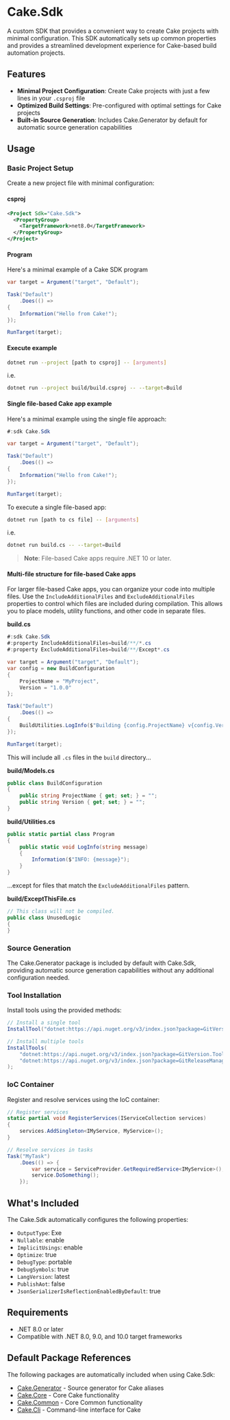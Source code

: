 # Cake.Sdk

A custom SDK that provides a convenient way to create Cake projects with minimal configuration. This SDK automatically sets up common properties and provides a streamlined development experience for Cake-based build automation projects.

## Features

- **Minimal Project Configuration**: Create Cake projects with just a few lines in your `.csproj` file
- **Optimized Build Settings**: Pre-configured with optimal settings for Cake projects
- **Built-in Source Generation**: Includes Cake.Generator by default for automatic source generation capabilities

## Usage

### Basic Project Setup

Create a new project file with minimal configuration:

#### csproj

```xml
<Project Sdk="Cake.Sdk">
  <PropertyGroup>
    <TargetFramework>net8.0</TargetFramework>
  </PropertyGroup>
</Project>
```

#### Program

Here's a minimal example of a Cake SDK program

```csharp
var target = Argument("target", "Default");

Task("Default")
    .Does(() =>
{
    Information("Hello from Cake!");
});

RunTarget(target);
```

#### Execute example

```bash
dotnet run --project [path to csproj] -- [arguments]
```
i.e.
```bash
dotnet run --project build/build.csproj -- --target=Build
```

#### Single file-based Cake app example

Here's a minimal example using the single file approach:

```csharp
#:sdk Cake.Sdk

var target = Argument("target", "Default");

Task("Default")
    .Does(() =>
{
    Information("Hello from Cake!");
});

RunTarget(target);
```

To execute a single file-based app:
```bash
dotnet run [path to cs file] -- [arguments]
```
i.e.
```bash
dotnet run build.cs -- --target=Build
```

> **Note**: File-based Cake apps require .NET 10 or later.

#### Multi-file structure for file-based Cake apps

For larger file-based Cake apps, you can organize your code into multiple files. Use the `IncludeAdditionalFiles` and `ExcludeAdditionalFiles` properties to control which files are included during compilation. This allows you to place models, utility functions, and other code in separate files.

**build.cs**
```csharp
#:sdk Cake.Sdk
#:property IncludeAdditionalFiles=build/**/*.cs
#:property ExcludeAdditionalFiles=build/**/Except*.cs

var target = Argument("target", "Default");
var config = new BuildConfiguration 
{ 
    ProjectName = "MyProject",
    Version = "1.0.0" 
};

Task("Default")
    .Does(() =>
{
    BuildUtilities.LogInfo($"Building {config.ProjectName} v{config.Version}");
});

RunTarget(target);
```

This will include all `.cs` files in the `build` directory...

**build/Models.cs**
```csharp
public class BuildConfiguration
{
    public string ProjectName { get; set; } = "";
    public string Version { get; set; } = "";
}
```

**build/Utilities.cs**
```csharp
public static partial class Program
{
    public static void LogInfo(string message)
    {
        Information($"INFO: {message}");
    }
}
```

...except for files that match the `ExcludeAdditionalFiles` pattern.

**build/ExceptThisFile.cs**
```csharp
// This class will not be compiled.
public class UnusedLogic
{
}
```

### Source Generation

The Cake.Generator package is included by default with Cake.Sdk, providing automatic source generation capabilities without any additional configuration needed.

### Tool Installation

Install tools using the provided methods:

```csharp
// Install a single tool
InstallTool("dotnet:https://api.nuget.org/v3/index.json?package=GitVersion.Tool&version=5.12.0");

// Install multiple tools
InstallTools(
    "dotnet:https://api.nuget.org/v3/index.json?package=GitVersion.Tool&version=5.12.0",
    "dotnet:https://api.nuget.org/v3/index.json?package=GitReleaseManager.Tool&version=0.20.0"
);
```

### IoC Container

Register and resolve services using the IoC container:

```csharp
// Register services
static partial void RegisterServices(IServiceCollection services)
{
    services.AddSingleton<IMyService, MyService>();
}

// Resolve services in tasks
Task("MyTask")
    .Does(() => {
        var service = ServiceProvider.GetRequiredService<IMyService>();
        service.DoSomething();
    });
```

## What's Included

The Cake.Sdk automatically configures the following properties:

- `OutputType`: Exe
- `Nullable`: enable
- `ImplicitUsings`: enable
- `Optimize`: true
- `DebugType`: portable
- `DebugSymbols`: true
- `LangVersion`: latest
- `PublishAot`: false 
- `JsonSerializerIsReflectionEnabledByDefault`: true

## Requirements

- .NET 8.0 or later
- Compatible with .NET 8.0, 9.0, and 10.0 target frameworks

## Default Package References

The following packages are automatically included when using Cake.Sdk:

- [Cake.Generator](https://www.nuget.org/packages/Cake.Generator) - Source generator for Cake aliases
- [Cake.Core](https://www.nuget.org/packages/Cake.Core) - Core Cake functionality 
- [Cake.Common](https://www.nuget.org/packages/Cake.Common) - Core Common functionality
- [Cake.Cli](https://www.nuget.org/packages/Cake.Cli) - Command-line interface for Cake